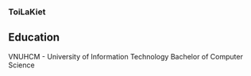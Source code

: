 ### ToiLaKiet

## Education
VNUHCM - University of Information Technology
Bachelor of Computer Science
